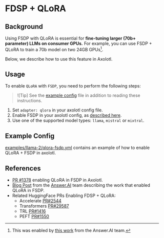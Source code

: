 # FDSP + QLoRA

## Background

Using FSDP with QLoRA is essential for **fine-tuning larger (70b+ parameter) LLMs on consumer GPUs.**  For example, you can use FSDP + QLoRA to train a 70b model on two 24GB GPUs[^1].

Below, we describe how to use this feature in Axolotl.

## Usage

To enable `QLoRA` with `FSDP`, you need to perform the following steps:

> ![Tip]
> See the [example config](#example-config) file in addition to reading these instructions.

1. Set `adapter: qlora` in your axolotl config file.
2. Enable FSDP in your axolotl config, as [described here](https://github.com/OpenAccess-AI-Collective/axolotl?tab=readme-ov-file#fsdp).
3. Use one of the supported model types: `llama`, `mistral` or `mixtral`.

## Example Config

[examples/llama-2/qlora-fsdp.yml](../examples/llama-2/qlora-fsdp.yml) contains an example of how to enable QLoRA + FSDP in axolotl.

## References

- [PR #1378](https://github.com/OpenAccess-AI-Collective/axolotl/pull/1378) enabling QLoRA in FSDP in Axolotl.
- [Blog Post](https://www.answer.ai/posts/2024-03-06-fsdp-qlora.html) from the [Answer.AI](https://www.answer.ai/) team describing the work that enabled QLoRA in FSDP.
- Related HuggingFace PRs Enabling FDSP + QLoRA:
    - Accelerate [PR#2544](https://github.com/huggingface/accelerate/pull/2544 )
    - Transformers [PR#29587](https://github.com/huggingface/transformers/pull/29587)
    - TRL [PR#1416](https://github.com/huggingface/trl/pull/1416)
    - PEFT [PR#1550](https://github.com/huggingface/peft/pull/1550)




[^1]: This was enabled by [this work](https://www.answer.ai/posts/2024-03-06-fsdp-qlora.html) from the Answer.AI team.
